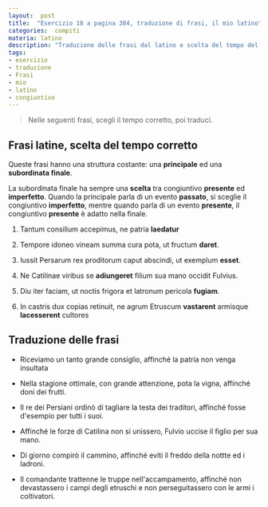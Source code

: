 ```yaml
---
layout:  post
title:  "Esercizio 18 a pagina 384, traduzione di frasi, il mio latino"
categories:  compiti
materia: latino
description: "Traduzione delle frasi dal latino e scelta del tempo del congiuntivo appropriato."
tags:
- esercizio
- traduzione
- Frasi
- mio
- latino
- congiuntivo
---
```


> Nelle seguenti frasi, scegli il tempo corretto, poi traduci.

## Frasi latine, scelta del tempo corretto

Queste frasi hanno una struttura costante: una **principale** ed una **subordinata finale**. 

La subordinata finale ha sempre una **scelta** tra congiuntivo **presente** ed **imperfetto**. 
Quando la principale parla di un evento **passato**, si sceglie il congiuntivo **imperfetto**, mentre quando parla di un evento **presente**, il congiuntivo **presente** è adatto nella finale.

1) Tantum consilium accepimus, ne patria **laedatur**

2) Tempore idoneo vineam summa cura pota, ut fructum **daret**.

3) Iussit Persarum rex proditorum caput abscindi, ut exemplum **esset**.

4) Ne Catilinae viribus se **adiungeret** filium sua mano occidit Fulvius.

5) Diu iter faciam, ut noctis frigora et latronum pericola **fugiam**.

6) In castris dux copias retinuit, ne agrum Etruscum **vastarent** armisque **lacesserent** cultores

## Traduzione delle frasi

* Riceviamo un tanto grande consiglio, affinché la patria non venga insultata

* Nella stagione ottimale, con grande attenzione, pota la vigna, affinché doni dei frutti.

* Il re dei Persiani ordinò di tagliare la testa dei traditori, affinché fosse d'esempio per tutti i suoi.

* Affinché le forze di Catilina non si unissero, Fulvio uccise il figlio per sua mano.

* Di giorno compirò il cammino, affinché eviti il freddo della nottte ed i ladroni.

* Il comandante trattenne le truppe nell'accampamento, affinché non devastassero i campi degli etruschi e non perseguitassero con le armi i coltivatori.
